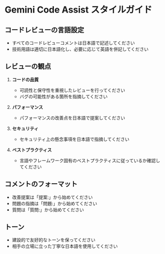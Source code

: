 # Gemini Code Assist スタイルガイド

## コードレビューの言語設定
- すべてのコードレビューコメントは日本語で記述してください
- 技術用語は適切に日本語化し、必要に応じて英語を併記してください

## レビューの観点
1. **コードの品質**
   - 可読性と保守性を重視したレビューを行ってください
   - バグの可能性がある箇所を指摘してください

2. **パフォーマンス**
   - パフォーマンスの改善点を日本語で提案してください

3. **セキュリティ**
   - セキュリティ上の懸念事項を日本語で指摘してください

4. **ベストプラクティス**
   - 言語やフレームワーク固有のベストプラクティスに従っているか確認してください

## コメントのフォーマット
- 改善提案は「提案:」から始めてください
- 問題の指摘は「問題:」から始めてください
- 質問は「質問:」から始めてください

## トーン
- 建設的で友好的なトーンを保ってください
- 相手の立場に立った丁寧な日本語を使用してください